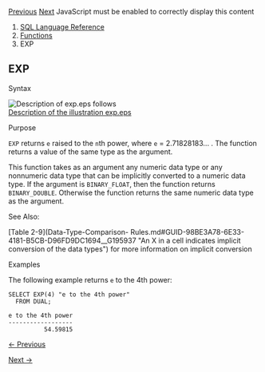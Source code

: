 [Previous](EXISTSNODE.md) [Next](EXTRACT-datetime.md) JavaScript must be
enabled to correctly display this content

  1. [SQL Language Reference ](index.md)
  2. [Functions](Functions.md)
  3. EXP 

## EXP

Syntax

![Description of exp.eps
follows](https://docs.oracle.com/en/database/oracle/oracle-database/23/sqlrf/img/exp.gif)  
[Description of the illustration exp.eps](img_text/exp.md)

Purpose

`EXP` returns `e` raised to the `n`th power, where `e` = 2.71828183... . The
function returns a value of the same type as the argument.

This function takes as an argument any numeric data type or any nonnumeric
data type that can be implicitly converted to a numeric data type. If the
argument is `BINARY_FLOAT`, then the function returns `BINARY_DOUBLE`.
Otherwise the function returns the same numeric data type as the argument.

See Also:

[Table 2-9](Data-Type-Comparison-
Rules.md#GUID-98BE3A78-6E33-4181-B5CB-D96FD9DC1694__G195937 "An X in a cell
indicates implicit conversion of the data types") for more information on
implicit conversion

Examples

The following example returns `e` to the 4th power:

    
    
    SELECT EXP(4) "e to the 4th power"
      FROM DUAL;
    
    e to the 4th power
    ------------------
              54.59815 


[← Previous](EXISTSNODE.md)

[Next →](EXTRACT-datetime.md)
